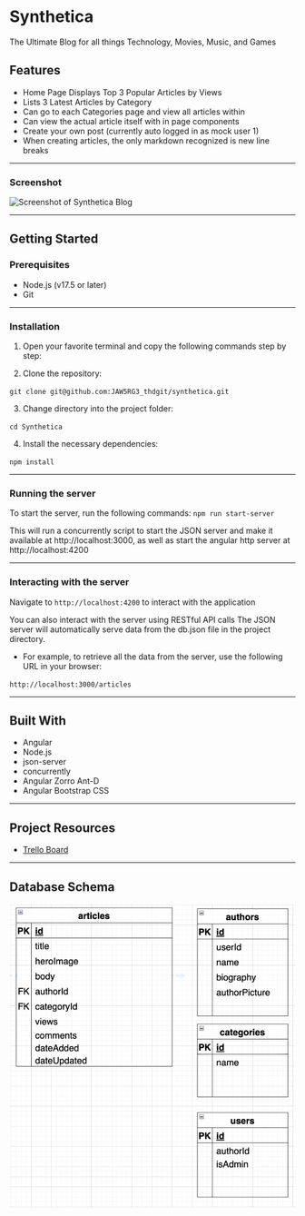# Synthetica

The Ultimate Blog for all things Technology, Movies, Music, and Games

## Features
- Home Page Displays Top 3 Popular Articles by Views
- Lists 3 Latest Articles by Category
- Can go to each Categories page and view all articles within
- Can view the actual article itself with in page components
- Create your own post (currently auto logged in as mock user 1)
- When creating articles, the only markdown recognized is new line breaks

<hr>
 
### Screenshot

![Screenshot of Synthetica Blog](src/assets/syntheticaBlogImage.png)
<hr>

## Getting Started

### Prerequisites

- Node.js (v17.5 or later)
- Git

<hr>


### Installation

1. Open your favorite terminal and copy the following commands step by step:

2. Clone the repository:

`git clone git@github.com:JAW5RG3_thdgit/synthetica.git`

3. Change directory into the project folder:

`cd Synthetica`

4. Install the necessary dependencies:

`npm install`

<hr>


### Running the server

To start the server, run the following commands:
`npm run start-server`

This will run a concurrently script to start the JSON server and make it available at http://localhost:3000, as well as
start the angular http server at http://localhost:4200

<hr>


### Interacting with the server

Navigate to `http://localhost:4200` to interact with the application

You can also interact with the server using RESTful API calls
The JSON server will automatically serve data from the db.json file in the project directory.

- For example, to retrieve all the data from the server, use the following URL in your browser:

`http://localhost:3000/articles`

<hr>


## Built With

- Angular
- Node.js
- json-server
- concurrently
- Angular Zorro Ant-D
- Angular Bootstrap CSS

<hr>

## Project Resources

- [Trello Board](https://trello.com/invite/b/WIlRIKde/ATTI02428b8c0837c3f3c08155e241163c3f1D47C7E0/angular-blog-synthetica)

<hr>

## Database Schema

![Structure Diagram](src/assets/erd.png)
